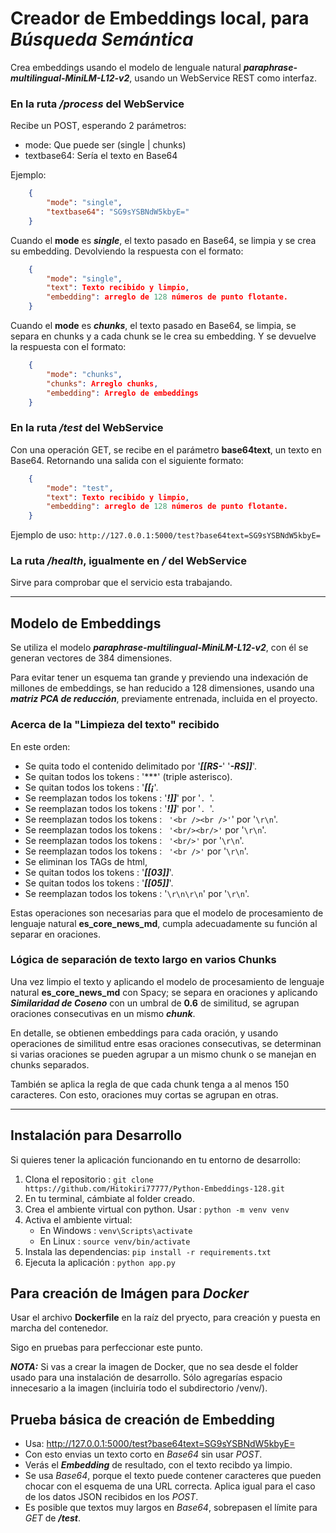 # Creador de Embeddings local, para ***Búsqueda Semántica***
Crea embeddings usando el modelo de lenguale natural ***paraphrase-multilingual-MiniLM-L12-v2***, usando un WebService REST como interfaz.

### En la ruta ***/process*** del WebService
Recibe un POST, esperando 2 parámetros:
- mode: Que puede ser (single | chunks)
- textbase64: Sería el texto en Base64

Ejemplo:
```json
    {
        "mode": "single",
        "textbase64": "SG9sYSBNdW5kbyE="
    }
```


Cuando el **mode** es ***single***, el texto pasado en Base64, se limpia y se crea su embedding. Devolviendo la respuesta con el formato:
```json
    {
        "mode": "single",
        "text": Texto recibido y limpio,
        "embedding": arreglo de 128 números de punto flotante.
    }
```

Cuando el **mode** es ***chunks***, el texto pasado en Base64, se limpia, se separa en chunks y a cada chunk se le crea su embedding. Y se devuelve la respuesta con el formato:
```json
    {
        "mode": "chunks",
        "chunks": Arreglo chunks,
        "embedding": Arreglo de embeddings
    }
```

### En la ruta ***/test*** del WebService
Con una operación GET, se recibe en el parámetro **base64text**, un texto en Base64.
Retornando una salida con el siguiente formato: 
```json
    {
        "mode": "test",
        "text": Texto recibido y limpio,
        "embedding": arreglo de 128 números de punto flotante.
    }
```
Ejemplo de uso: ```http://127.0.0.1:5000/test?base64text=SG9sYSBNdW5kbyE=```


### La ruta ***/health***, igualmente en ***/*** del WebService
Sirve para comprobar que el servicio esta trabajando.

---

## Modelo de Embeddings
Se utiliza el modelo ***paraphrase-multilingual-MiniLM-L12-v2***, con él se generan vectores de 384 dimensiones. 

Para evitar tener un esquema tan grande y previendo una indexación de millones de embeddings, se han reducido a 128 dimensiones, usando una ***matriz PCA de reducción***, previamente entrenada, incluida en el proyecto.

### Acerca de la "Limpieza del texto" recibido
En este orden:
- Se quita todo el contenido delimitado por '***[[RS-***'  '***-RS]]***'.
- Se quitan todos los tokens : '***' (triple asterisco).
- Se quitan todos los tokens : '***[[¡***'.
- Se reemplazan todos los tokens : '***!]]***' por '```. ```'.
- Se reemplazan todos los tokens : '***!]]***' por '```. ```'.
- Se reemplazan todos los tokens : ``` '<br /><br />'```' por '```\r\n```'.
- Se reemplazan todos los tokens : ``` '<br/><br/>'``` por '```\r\n```'.
- Se reemplazan todos los tokens : ``` '<br/>'``` por '```\r\n```'.
- Se reemplazan todos los tokens : ``` '<br />'``` por '```\r\n```'.
- Se eliminan los TAGs de html,
- Se quitan todos los tokens : '***[[03]]***'.
- Se quitan todos los tokens : '***[[05]]***'.
- Se reemplazan todos los tokens : '```\r\n\r\n```' por '```\r\n```'.


Estas operaciones son necesarias para que el modelo de procesamiento de lenguaje natural **es_core_news_md**, cumpla adecuadamente su función al separar en oraciones.


### Lógica de separación de texto largo en varios Chunks
Una vez limpio el texto y aplicando el modelo de procesamiento de lenguaje natural **es_core_news_md** con Spacy; se separa en oraciones y aplicando  ***Similaridad de Coseno*** con un umbral de **0.6** de similitud, se agrupan oraciones consecutivas en un mismo ***chunk***.

En detalle, se obtienen embeddings para cada oración, y usando operaciones de similitud entre esas oraciones consecutivas, se determinan si varias oraciones se pueden agrupar a un mismo chunk o se manejan en chunks separados. 

También se aplica la regla de que cada chunk tenga a al menos 150 caracteres. Con esto, oraciones muy cortas se agrupan en otras.

---

## Instalación para Desarrollo
Si quieres tener la aplicación funcionando en tu entorno de desarrollo:
 1. Clona el repositorio : ```git clone https://github.com/Hitokiri77777/Python-Embeddings-128.git```
 2. En tu terminal, cámbiate al folder creado.
 3. Crea el ambiente virtual con python. Usar : ``` python -m venv venv ```
 4. Activa el ambiente virtual:
    - En Windows : ``` venv\Scripts\activate ```
    - En Linux   : ``` source venv/bin/activate ```
 5. Instala las dependencias: ``` pip install -r requirements.txt ``` 
 6. Ejecuta la aplicación : ``` python app.py ```
  
## Para creación de Imágen para ***Docker***
Usar el archivo **Dockerfile** en la raíz del pryecto, para creación y puesta en marcha del contenedor.

Sigo en pruebas para perfeccionar este punto.

***NOTA:*** Si vas a crear la imagen de Docker, que no sea desde el folder usado para una instalación de desarrollo. Sólo agregarías espacio innecesario a la imagen (incluiría todo el subdirectorio /venv/).

 ## Prueba básica de creación de Embedding
  - Usa: http://127.0.0.1:5000/test?base64text=SG9sYSBNdW5kbyE=
  - Con esto envias un texto corto en *Base64* sin usar *POST*.
  - Verás el ***Embedding*** de resultado, con el texto recibdo ya limpio.
  - Se usa *Base64*, porque el texto puede contener caracteres que pueden chocar con el esquema de una URL correcta. Aplica igual para el caso de los datos JSON recibidos en los *POST*.
  - Es posible que textos muy largos en *Base64*, sobrepasen el límite para *GET* de ***/test***.
